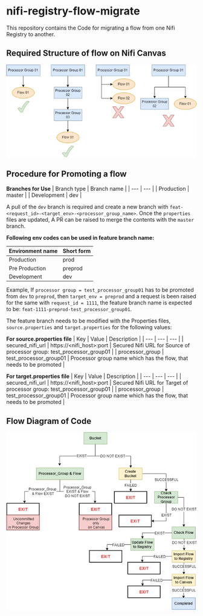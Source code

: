 # nifi-registry-flow-migrate
This repository contains the Code for migrating a flow from one Nifi Registry to another.

## Required Structure of flow on Nifi Canvas
![alt text](/images/accepted_flow_structure_in_canvas.jpg)

## Procedure for Promoting a flow

**Branches for Use**
| Branch type | Branch name |
| --- | --- |
| Production | master |
| Development | dev |

A pull of the `dev` branch is required and create a new branch with `feat-<request_id>-<target_env>-<processor_group_name>`. Once the `properties` files are updated, A PR can be raised to merge the contents with the `master` branch.

**Following env codes can be used in feature branch name:**

| Environment name | Short form |
| --- | --- |
| Production | prod |
| Pre Production | preprod |
| Development | dev |

Example, If `processor group = test_processor_group01` has to be promoted from `dev` to `preprod`, then `target_env = preprod` and a request is been raised for the same with `request_id = 1111`, the feature branch name is expected to be: `feat-1111-preprod-test_processor_group01`.

The feature branch needs to be modified with the Properties files, `source.properties` and `target.properties` for the following values:

**For source.properties file**
| Key | Value | Description |
| --- | --- | --- |
| secured_nifi_url | https://<nifi_host>:port | Secured Nifi URL for Source of processor group: test_processor_group01 |
| processor_group | test_processor_group01 | Processor group name which has the flow, that needs to be promoted |

**For target.properties file**
| Key | Value | Description |
| --- | --- | --- |
| secured_nifi_url | https://<nifi_host>:port | Secured Nifi URL for Target of processor group: test_processor_group01 |
| processor_group | test_processor_group01 | Processor group name which has the flow, that needs to be promoted |

## Flow Diagram of Code
![alt text](/images/nifi_flow_migration_diagram.jpg)
